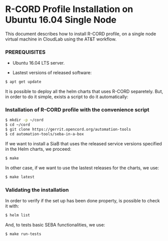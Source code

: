 # R-CORD Profile Installation on Ubuntu 16.04 Single Node

This document describes how to install R-CORD profile, on a single node virtual machine in CloudLab using the AT&T workflow.

### PREREQUISITES

  - Ubuntu 16.04 LTS server.
        
  - Lastest versions of released software:

```sh
$ apt get update

```

It is possible to deploy all the helm charts that uses R-CORD separetely. 
But, in order to do it simple, exists a script to do it automatically: 

### Installation of R-CORD profile with the convenience script

```sh
$ mkdir -p ~/cord
$ cd ~/cord
$ git clone https://gerrit.opencord.org/automation-tools
$ cd automation-tools/seba-in-a-box
```

If we want to install a SiaB that uses the released service versions specified in the Helm charts, we proceed:

```sh
$ make 
```

In other case, if we want to use the lastest releases for the charts, we use:

```sh
$ make latest 
```


### Validating the installation

In order to verify if the set up has been done property, is possible to check it with:

```sh
$ helm list
```

And, to tests basic SEBA functionalities, we use:

```sh
$ make run-tests 
```

